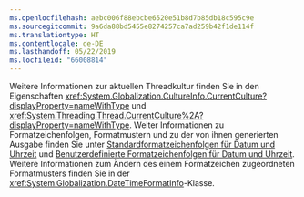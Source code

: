 ```yaml
---
ms.openlocfilehash: aebc006f88ebcbe6520e51b8d7b85db18c595c9e
ms.sourcegitcommit: 9a6da88bd5455e8274257ca7ad259b42f1de114f
ms.translationtype: HT
ms.contentlocale: de-DE
ms.lasthandoff: 05/22/2019
ms.locfileid: "66008814"
---
```


Weitere Informationen zur aktuellen Threadkultur finden Sie in den Eigenschaften <xref:System.Globalization.CultureInfo.CurrentCulture?displayProperty=nameWithType> und <xref:System.Threading.Thread.CurrentCulture%2A?displayProperty=nameWithType>. Weiter Informationen zu Formatzeichenfolgen, Formatmustern und zu der von ihnen generierten Ausgabe finden Sie unter [Standardformatzeichenfolgen für Datum und Uhrzeit](~/docs/standard/base-types/standard-date-and-time-format-strings.md) und [Benutzerdefinierte Formatzeichenfolgen für Datum und Uhrzeit](~/docs/standard/base-types/custom-date-and-time-format-strings.md). Weitere Informationen zum Ändern des einem Formatzeichen zugeordneten Formatmusters finden Sie in der <xref:System.Globalization.DateTimeFormatInfo>-Klasse.  
